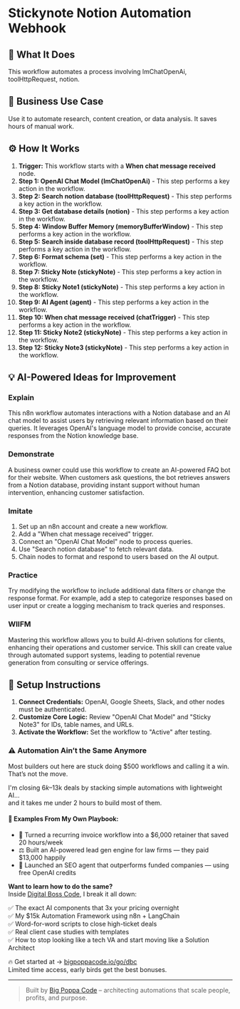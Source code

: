 # Stickynote Notion Automation Webhook

## 🚀 What It Does
This workflow automates a process involving lmChatOpenAi, toolHttpRequest, notion.

## 💼 Business Use Case
Use it to automate research, content creation, or data analysis. It saves hours of manual work.

## ⚙️ How It Works
1.  **Trigger:** This workflow starts with a **When chat message received** node.
2. **Step 1: OpenAI Chat Model (lmChatOpenAi)** - This step performs a key action in the workflow.
3. **Step 2: Search notion database (toolHttpRequest)** - This step performs a key action in the workflow.
4. **Step 3: Get database details (notion)** - This step performs a key action in the workflow.
5. **Step 4: Window Buffer Memory (memoryBufferWindow)** - This step performs a key action in the workflow.
6. **Step 5: Search inside database record (toolHttpRequest)** - This step performs a key action in the workflow.
7. **Step 6: Format schema (set)** - This step performs a key action in the workflow.
8. **Step 7: Sticky Note (stickyNote)** - This step performs a key action in the workflow.
9. **Step 8: Sticky Note1 (stickyNote)** - This step performs a key action in the workflow.
10. **Step 9: AI Agent (agent)** - This step performs a key action in the workflow.
11. **Step 10: When chat message received (chatTrigger)** - This step performs a key action in the workflow.
12. **Step 11: Sticky Note2 (stickyNote)** - This step performs a key action in the workflow.
13. **Step 12: Sticky Note3 (stickyNote)** - This step performs a key action in the workflow.

## 💡 AI-Powered Ideas for Improvement
### Explain
This n8n workflow automates interactions with a Notion database and an AI chat model to assist users by retrieving relevant information based on their queries. It leverages OpenAI's language model to provide concise, accurate responses from the Notion knowledge base.

### Demonstrate
A business owner could use this workflow to create an AI-powered FAQ bot for their website. When customers ask questions, the bot retrieves answers from a Notion database, providing instant support without human intervention, enhancing customer satisfaction.

### Imitate
1. Set up an n8n account and create a new workflow.
2. Add a "When chat message received" trigger.
3. Connect an "OpenAI Chat Model" node to process queries.
4. Use "Search notion database" to fetch relevant data.
5. Chain nodes to format and respond to users based on the AI output.

### Practice
Try modifying the workflow to include additional data filters or change the response format. For example, add a step to categorize responses based on user input or create a logging mechanism to track queries and responses.

### WIIFM
Mastering this workflow allows you to build AI-driven solutions for clients, enhancing their operations and customer service. This skill can create value through automated support systems, leading to potential revenue generation from consulting or service offerings.

## 🔧 Setup Instructions
1. **Connect Credentials:** OpenAI, Google Sheets, Slack, and other nodes must be authenticated.
2. **Customize Core Logic:** Review "OpenAI Chat Model" and "Sticky Note3" for IDs, table names, and URLs.
3. **Activate the Workflow:** Set the workflow to "Active" after testing.

### ⚠️ Automation Ain’t the Same Anymore

Most builders out here are stuck doing $500 workflows and calling it a win.  
That’s not the move.  

I'm closing $6k–$13k deals by stacking simple automations with lightweight AI...  
and it takes me under 2 hours to build most of them.

#### 🧠 Examples From My Own Playbook:
- 🔁 Turned a recurring invoice workflow into a $6,000 retainer that saved 20 hours/week  
- ⚖️ Built an AI-powered lead gen engine for law firms — they paid $13,000 happily  
- 🚀 Launched an SEO agent that outperforms funded companies — using free OpenAI credits  

**Want to learn how to do the same?**  
Inside [Digital Boss Code](https://bigpoppacode.io/go/dbc), I break it all down:

✅ The exact AI components that 3x your pricing overnight  
✅ My $15k Automation Framework using n8n + LangChain  
✅ Word-for-word scripts to close high-ticket deals  
✅ Real client case studies with templates  
✅ How to stop looking like a tech VA and start moving like a Solution Architect  

🔥 Get started at → [bigpoppacode.io/go/dbc](https://bigpoppacode.io/go/dbc)  
Limited time access, early birds get the best bonuses.

---
> Built by [Big Poppa Code](https://bigpoppacode.io) – architecting automations that scale people, profits, and purpose.
